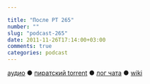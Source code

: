 ```yaml
---

title: "После РТ 265"
number: ""
slug: "podcast-265"
date: 2011-11-26T17:14:00+03:00
comments: true
categories: podcast
---
```

[аудио](http://cdn.radio-t.com/rt265post.mp3) ● [пиратский torrent](http://pirates.radio-t.com/torrents/rt265post.mp3.torrent) ● [лог чата](http://chat.radio-t.com/logs/radio-t-265.html) ● [wiki](http://wiki.radio-t.com/%D0%9F%D0%BE%D1%81%D0%BB%D0%B5_%D0%A0%D0%A2_265)<audio src="http://cdn.radio-t.com/rt265post.mp3" preload="none">
